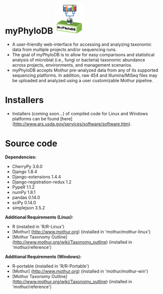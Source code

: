 # myPhyloDB       ![myPhyloDB Logo](media/images/myPhyloDB_Logo.png)

* A user-friendly web-interface for accessing and analyzing taxonomic data from multiple projects and/or sequencing runs.
* The goal of myPhyloDB is to allow for easy comparisons and statistical analysis of microbial (i.e., fungi or bacteria) taxonomic abundance across projects, environments, and management scenarios.
* myPhyloDB accepts Mothur pre-analyzed data from any of its supported sequencing platforms. In addition, raw 454 and Illumina/MiSeq files may be uploaded and analyzed using a user customizable Mothur pipeline.


# Installers
* Installers (coming soon...) of compiled code for Linux and Windows platforms can be found [here] (http://www.ars.usda.gov/services/software/software.htm).

# Source code
**Dependencies:**
* CherryPy 3.6.0
* Django 1.8.4
* Django-extensions 1.4.4
* Django-registration-redux 1.2
* PypeR 1.1.2
* numPy 1.8.1
* pandas 0.14.0
* sciPy 0.14.0
* simplejson 3.5.2

**Additional Requirements (Linux):**
* R (installed in 'R/R-Linux')
* [Mothur] (http://www.mothur.org) (installed in 'mothur/mothur-linux')
* [Mothur Taxonomy Outline] (http://www.mothur.org/wiki/Taxonomy_outline) (installed in 'mothur/reference')

**Additional Requirements (Windows):**
* R-portable (installed in 'R/R-Portable')
* [Mothur] (http://www.mothur.org) (installed in 'mothur/mothur-win')
* [Mothur Taxonomy Outline] (http://www.mothur.org/wiki/Taxonomy_outline) (installed in 'mothur/reference')
